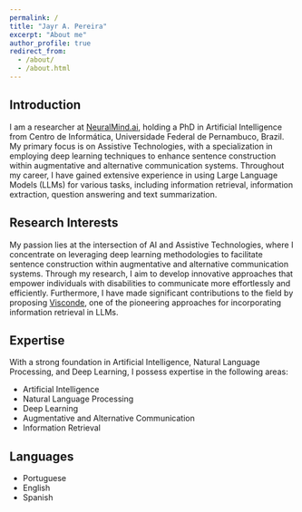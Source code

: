 ```yaml
---
permalink: /
title: "Jayr A. Pereira"
excerpt: "About me"
author_profile: true
redirect_from: 
  - /about/
  - /about.html
---
```


## Introduction
I am a researcher at [NeuralMind.ai](neuralmind.ai), holding a PhD in Artificial Intelligence from Centro de Informática, Universidade Federal de Pernambuco, Brazil. My primary focus is on Assistive Technologies, with a specialization in employing deep learning techniques to enhance sentence construction within augmentative and alternative communication systems. Throughout my career, I have gained extensive experience in using Large Language Models (LLMs) for various tasks, including information retrieval, information extraction, question answering and text summarization.

## Research Interests
My passion lies at the intersection of AI and Assistive Technologies, where I concentrate on leveraging deep learning methodologies to facilitate sentence construction within augmentative and alternative communication systems. Through my research, I aim to develop innovative approaches that empower individuals with disabilities to communicate more effortlessly and efficiently. Furthermore, I have made significant contributions to the field by proposing [Visconde](http://doi.org/10.1007/978-3-031-28238-6_44), one of the pioneering approaches for incorporating information retrieval in LLMs.

## Expertise
With a strong foundation in Artificial Intelligence, Natural Language Processing, and Deep Learning, I possess expertise in the following areas:

* Artificial Intelligence
* Natural Language Processing
* Deep Learning
* Augmentative and Alternative Communication
* Information Retrieval

## Languages
* Portuguese
* English
* Spanish